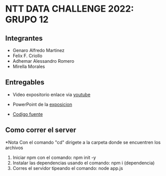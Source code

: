 # NTT DATA CHALLENGE 2022: GRUPO 12 <WORLDFISH>

## Integrantes
- Genaro Alfredo Martinez 
- Felix F. Criollo
- Adhemar Alessandro Romero
- Mirella Morales

## Entregables

- Video expositorio enlace via [youtube](https://www.youtube.com/watch?v=AwkaVNNYUws&ab_channel=AdhemarAlessandroRomeroUrbina)

- PowerPoint de la [exposicion](/exposicion.pptx)

- [Codigo fuente](/NTT-DATA-CHALLENGE-2022)

## Como correr el server
*Nota 
Con el comando "cd" dirigete a la carpeta donde se encuentren los archivos

1. Iniciar npm con el comando: npm init -y
2. Instalar las dependencias usando el comando: npm i (dependencia)
3. Corres el servidor tipeando el comando: node app.js
